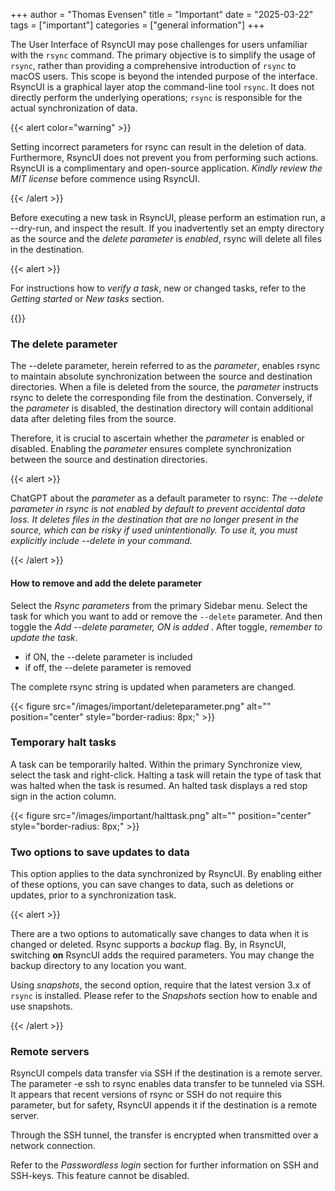 +++
author = "Thomas Evensen"
title = "Important"
date = "2025-03-22"
tags = ["important"]
categories = ["general information"]
+++

The User Interface of RsyncUI may pose challenges for users unfamiliar with the `rsync` command. The primary objective is to simplify the usage of `rsync`, rather than providing a comprehensive introduction of `rsync` to macOS users. This scope is beyond the intended purpose of the interface. RsyncUI is a graphical layer atop the command-line tool `rsync`. It does not directly perform the underlying operations; `rsync` is responsible for the actual synchronization of data.

{{< alert color="warning" >}}

Setting incorrect parameters for rsync can result in the deletion of data. Furthermore, RsyncUI does not prevent you from performing such actions. RsyncUI is a complimentary and open-source application. *Kindly review the MIT license* before commence using RsyncUI.

{{< /alert >}}

Before executing a new task in RsyncUI, please perform an estimation run, a --dry-run, and inspect the result. If you inadvertently set an empty directory as the source and the *delete parameter* is *enabled*, rsync will delete all files in the destination.

{{< alert >}}

For instructions how to *verify a task*, new or changed tasks, refer to the *Getting started* or *New tasks*  section. 

{{</alert >}}

### The delete parameter

The --delete parameter, herein referred to as the *parameter*, enables rsync to maintain absolute synchronization between the source and destination directories. When a file is deleted from the source, the *parameter* instructs rsync to delete the corresponding file from the destination. Conversely, if the *parameter* is disabled, the destination directory will contain additional data after deleting files from the source.

Therefore, it is crucial to ascertain whether the *parameter* is enabled or disabled. Enabling the *parameter* ensures complete synchronization between the source and destination directories.

{{< alert >}}

ChatGPT about the *parameter* as a default parameter to rsync: *The --delete parameter in rsync is not enabled by default to prevent accidental data loss. It deletes files in the destination that are no longer present in the source, which can be risky if used unintentionally. To use it, you must explicitly include --delete in your command.*

{{< /alert >}}

#### How to remove and add the delete parameter

Select the *Rsync parameters* from the primary Sidebar menu.  Select the task for which you want to add or remove the `--delete` parameter. And then toggle the *Add --delete parameter, ON is added* . After toggle, *remember to update the task*.

- if ON, the --delete parameter is included
- if off, the --delete parameter is removed

The complete rsync string is updated when parameters are changed. 

{{< figure src="/images/important/deleteparameter.png" alt="" position="center" style="border-radius: 8px;" >}}

### Temporary halt tasks

A task can be temporarily halted. Within the primary Synchronize view, select the task and right-click. Halting a task will retain the type of task that was halted when the task is resumed. An halted task displays a red stop sign in the action column.

{{< figure src="/images/important/halttask.png" alt="" position="center" style="border-radius: 8px;" >}}

### Two options to save updates to data

This option applies to the data synchronized by RsyncUI. By enabling either of these options, you can save changes to data, such as deletions or updates, prior to a synchronization task.

{{< alert >}}

There are a two options to automatically save changes to data when it is changed or deleted. Rsync supports a *backup* flag. By, in RsyncUI, switching **on** RsyncUI adds the required parameters. You may change the backup directory to any location you want.  

Using *snapshots*, the second option,  require that the latest version 3.x of `rsync` is installed. Please refer to the *Snapshots* section how to enable and use snapshots.

{{< /alert >}}

### Remote servers

RsyncUI compels data transfer via SSH if the destination is a remote server. The parameter -e ssh to rsync enables data transfer to be tunneled via SSH. It appears that recent versions of rsync or SSH do not require this parameter, but for safety, RsyncUI appends it if the destination is a remote server.

Through the SSH tunnel, the transfer is encrypted when transmitted over a network connection.

Refer to the *Passwordless login* section for further information on SSH and SSH-keys. This feature cannot be disabled.
